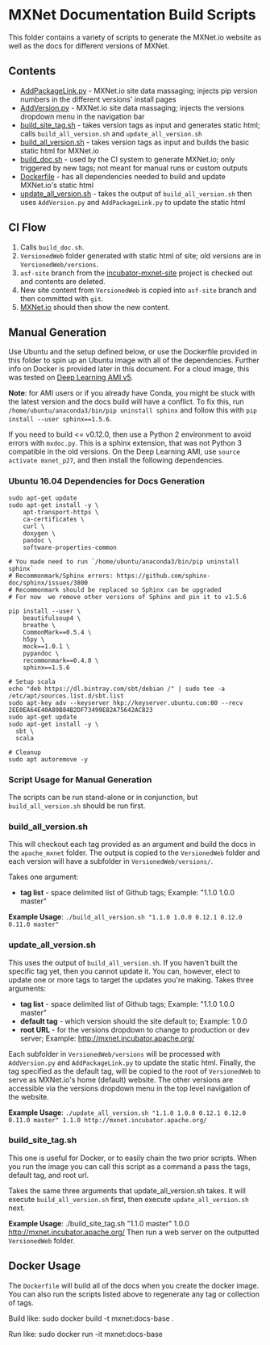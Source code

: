 # MXNet Documentation Build Scripts

This folder contains a variety of scripts to generate the MXNet.io website as well as the docs for different versions of MXNet.

## Contents
* [AddPackageLink.py](AddPackageLink.py) - MXNet.io site data massaging; injects pip version numbers in the different versions' install pages
* [AddVersion.py](AddVersion.py) - MXNet.io site data massaging; injects the versions dropdown menu in the navigation bar
* [build_site_tag.sh](build_site_tag.sh) - takes version tags as input and generates static html; calls `build_all_version.sh` and `update_all_version.sh`
* [build_all_version.sh](build_all_version.sh) - takes version tags as input and builds the basic static html for MXNet.io
* [build_doc.sh](build_doc.sh) - used by the CI system to generate MXNet.io; only triggered by new tags; not meant for manual runs or custom outputs
* [Dockerfile](Dockerfile) - has all dependencies needed to build and update MXNet.io's static html
* [update_all_version.sh](update_all_version.sh) - takes the output of `build_all_version.sh` then uses `AddVersion.py` and `AddPackageLink.py` to update the static html

## CI Flow

1. Calls `build_doc.sh`.
2. `VersionedWeb` folder generated with static html of site; old versions are in `VersionedWeb/versions`.
3. `asf-site` branch from the [incubator-mxnet-site](https://github.com/apache/incubator-mxnet-site) project is checked out and contents are deleted.
4. New site content from `VersionedWeb` is copied into `asf-site` branch and then committed with `git`.
5. [MXNet.io](http://mxnet.io) should then show the new content.

## Manual Generation

Use Ubuntu and the setup defined below, or use the Dockerfile provided in this folder to spin up an Ubuntu image with all of the dependencies. Further info on Docker is provided later in this document. For a cloud image, this was tested on [Deep Learning AMI v5](https://aws.amazon.com/marketplace/pp/B077GCH38C?qid=1520359179176).

**Note**: for AMI users or if you already have Conda, you might be stuck with the latest version and the docs build will have a conflict. To fix this, run `/home/ubuntu/anaconda3/bin/pip uninstall sphinx` and follow this with `pip install --user sphinx==1.5.6`.

If you need to build <= v0.12.0, then use a Python 2 environment to avoid errors with `mxdoc.py`. This is a sphinx extension, that was not Python 3 compatible in the old versions. On the Deep Learning AMI, use `source activate mxnet_p27`, and then install the following dependencies.

### Ubuntu 16.04 Dependencies for Docs Generation

```
sudo apt-get update
sudo apt-get install -y \
    apt-transport-https \
    ca-certificates \
    curl \
    doxygen \
    pandoc \
    software-properties-common

# You made need to run `/home/ubuntu/anaconda3/bin/pip uninstall sphinx`
# Recommonmark/Sphinx errors: https://github.com/sphinx-doc/sphinx/issues/3800
# Recommonmark should be replaced so Sphinx can be upgraded
# For now  we remove other versions of Sphinx and pin it to v1.5.6

pip install --user \
    beautifulsoup4 \
    breathe \
    CommonMark==0.5.4 \
    h5py \
    mock==1.0.1 \
    pypandoc \
    recommonmark==0.4.0 \
    sphinx==1.5.6

# Setup scala
echo "deb https://dl.bintray.com/sbt/debian /" | sudo tee -a /etc/apt/sources.list.d/sbt.list
sudo apt-key adv --keyserver hkp://keyserver.ubuntu.com:80 --recv 2EE0EA64E40A89B84B2DF73499E82A75642AC823
sudo apt-get update
sudo apt-get install -y \
  sbt \
  scala

# Cleanup
sudo apt autoremove -y
```

### Script Usage for Manual Generation
The scripts can be run stand-alone or in conjunction, but `build_all_version.sh` should be run first.

### build_all_version.sh
This will checkout each tag provided as an argument and build the docs in the `apache_mxnet` folder. The output is copied to the `VersionedWeb` folder and each version will have a subfolder in `VersionedWeb/versions/`.

Takes one argument:
* **tag list** - space delimited list of Github tags; Example: "1.1.0 1.0.0 master"

**Example Usage**:
`./build_all_version.sh "1.1.0 1.0.0 0.12.1 0.12.0 0.11.0 master"`

### update_all_version.sh
This uses the output of `build_all_version.sh`. If you haven't built the specific tag yet, then you cannot update it.
You can, however, elect to update one or more tags to target the updates you're making.
Takes three arguments:
* **tag list** - space delimited list of Github tags; Example: "1.1.0 1.0.0 master"
* **default tag** - which version should the site default to; Example: 1.0.0
* **root URL** - for the versions dropdown to change to production or dev server; Example: http://mxnet.incubator.apache.org/

Each subfolder in `VersionedWeb/versions` will be processed with `AddVersion.py` and `AddPackageLink.py` to update the static html. Finally, the tag specified as the default tag, will be copied to the root of `VersionedWeb` to serve as MXNet.io's home (default) website. The other versions are accessible via the versions dropdown menu in the top level navigation of the website.

**Example Usage**:
`./update_all_version.sh "1.1.0 1.0.0 0.12.1 0.12.0 0.11.0 master" 1.1.0 http://mxnet.incubator.apache.org/`

### build_site_tag.sh
This one is useful for Docker, or to easily chain the two prior scripts. When you run the image you can call this script as a command a pass the tags, default tag, and root url.

Takes the same three arguments that update_all_version.sh takes.
It will execute `build_all_version.sh` first, then execute `update_all_version.sh` next.

**Example Usage**:
./build_site_tag.sh "1.1.0 master" 1.0.0 http://mxnet.incubator.apache.org/
Then run a web server on the outputted `VersionedWeb` folder.

## Docker Usage ##

The `Dockerfile` will build all of the docs when you create the docker image. You can also run the scripts listed above to regenerate any tag or collection of tags.

Build like:
sudo docker build -t mxnet:docs-base .

Run like:
sudo docker run -it mxnet:docs-base
